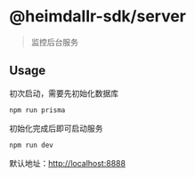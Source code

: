 # @heimdallr-sdk/server

> 监控后台服务

## Usage

初次启动，需要先初始化数据库

```bash
npm run prisma
```

初始化完成后即可启动服务

```bash
npm run dev
```

默认地址：[http://localhost:8888](http://localhost:8888)
